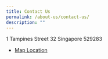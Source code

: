 ```yaml
---
title: Contact Us
permalink: /about-us/contact-us/
description: ""
---
```

1 Tampines Street 32 Singapore 529283  

- [Map Location](https://www.google.com/maps/place/Ngee+Ann+Secondary+School/@1.3540477,103.9558598,18z/data=!4m2!3m1!1s0x0:0xb306dfd8338628a6)